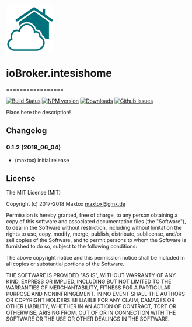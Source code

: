 ![Logo](admin/intesishome.png)
# ioBroker.intesishome
=================

[![Build Status](https://travis-ci.org/maxtox/ioBroker.intesishome.svg?branch=master)](https://travis-ci.org/ioBroker/ioBroker.ical)
[![NPM version](http://img.shields.io/npm/v/iobroker.intesishome.svg)](https://www.npmjs.com/package/iobroker.intesishome)
[![Downloads](https://img.shields.io/npm/dm/iobroker.intesishome.svg)](https://www.npmjs.com/package/iobroker.intesishome)
[![Github Issues](http://githubbadges.herokuapp.com/maxtox/ioBroker.intesishome/issues.svg)](https://github.com/maxtox/ioBroker.intesishome/issues)

Place here the description!

## Changelog

### 0.1.2 (2018_06_04)
* (maxtox) initial release

## License
The MIT License (MIT)

Copyright (c) 2017-2018 Maxtox <maxtox@gmx.de>

Permission is hereby granted, free of charge, to any person obtaining a copy
of this software and associated documentation files (the "Software"), to deal
in the Software without restriction, including without limitation the rights
to use, copy, modify, merge, publish, distribute, sublicense, and/or sell
copies of the Software, and to permit persons to whom the Software is
furnished to do so, subject to the following conditions:

The above copyright notice and this permission notice shall be included in
all copies or substantial portions of the Software.

THE SOFTWARE IS PROVIDED "AS IS", WITHOUT WARRANTY OF ANY KIND, EXPRESS OR
IMPLIED, INCLUDING BUT NOT LIMITED TO THE WARRANTIES OF MERCHANTABILITY,
FITNESS FOR A PARTICULAR PURPOSE AND NONINFRINGEMENT. IN NO EVENT SHALL THE
AUTHORS OR COPYRIGHT HOLDERS BE LIABLE FOR ANY CLAIM, DAMAGES OR OTHER
LIABILITY, WHETHER IN AN ACTION OF CONTRACT, TORT OR OTHERWISE, ARISING FROM,
OUT OF OR IN CONNECTION WITH THE SOFTWARE OR THE USE OR OTHER DEALINGS IN
THE SOFTWARE.
